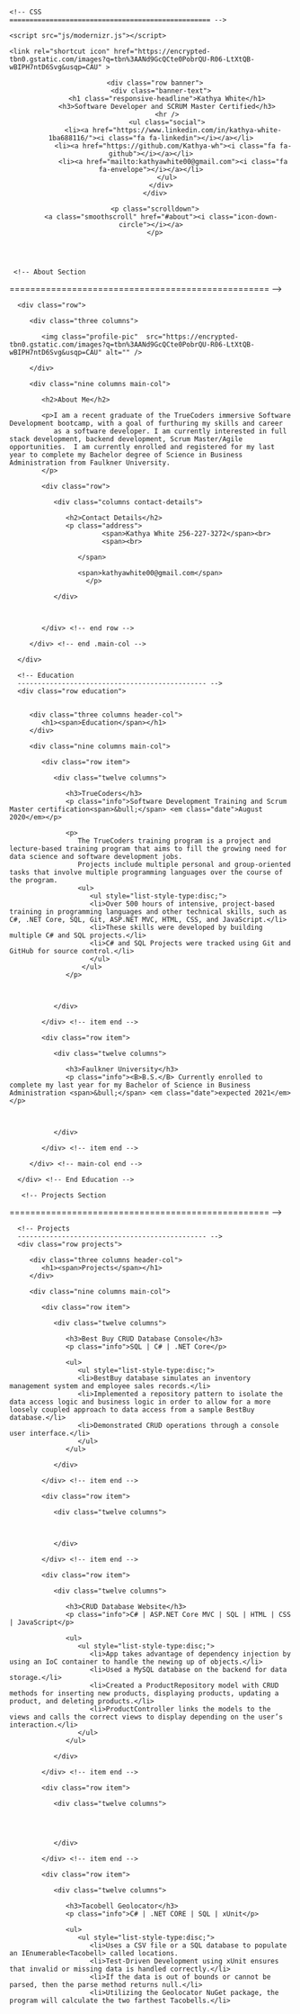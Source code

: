 
<head>

   <!--- Basic Page Needs
   ================================================== -->
   <meta charset="utf-8">
	<title>Kathya White</title>
	

   <!-- Mobile Specific Metas
   ================================================== -->
	
	<!-- CSS
    ================================================== -->
  
   <!-- Script
   ================================================== -->
	<script src="js/modernizr.js"></script>

  <!-- Favicons
	================================================== -->
	<link rel="shortcut icon" href="https://encrypted-tbn0.gstatic.com/images?q=tbn%3AANd9GcQCte0PobrQU-R06-LtXtQB-wBIPH7ntD6Svg&usqp=CAU" >

</head>

<body>

   <!-- Header
   ================================================== -->
   <header id="home">

    
      

      <div class="row banner">
         <div class="banner-text">
            <h1 class="responsive-headline">Kathya White</h1>
            <h3>Software Developer and SCRUM Master Certified</h3>
            <hr />
            <ul class="social">
               <li><a href="https://www.linkedin.com/in/kathya-white-1ba688116/"><i class="fa fa-linkedin"></i></a></li>
               <li><a href="https://github.com/Kathya-wh"><i class="fa fa-github"></i></a></li>
               <li><a href="mailto:kathyawhite00@gmail.com"><i class="fa fa-envelope"></i></a></li>
            </ul>
         </div>
      </div>

      <p class="scrolldown">
         <a class="smoothscroll" href="#about"><i class="icon-down-circle"></i></a>
      </p>

   </header> <!-- Header End -->


     <!-- About Section
   ================================================== -->
   <section id="about">

      <div class="row">

         <div class="three columns">

            <img class="profile-pic"  src="https://encrypted-tbn0.gstatic.com/images?q=tbn%3AANd9GcQCte0PobrQU-R06-LtXtQB-wBIPH7ntD6Svg&usqp=CAU" alt="" />

         </div>

         <div class="nine columns main-col">

            <h2>About Me</h2>

            <p>I am a recent graduate of the TrueCoders immersive Software Development bootcamp, with a goal of furthuring my skills and career
               as a software developer. I am currently interested in full stack development, backend development, Scrum Master/Agile opportunities.  I am currently enrolled and registered for my last year to complete my Bachelor degree of Science in Business Administration from Faulkner University.
            </p>

            <div class="row">

               <div class="columns contact-details">

                  <h2>Contact Details</h2>
                  <p class="address">
						   <span>Kathya White 256-227-3272</span><br>
						   <span><br>
						
                     </span>
			
                     <span>kathyawhite00@gmail.com</span>
					   </p>

               </div>

              

            </div> <!-- end row -->

         </div> <!-- end .main-col -->

      </div>

   </section> <!-- About Section End-->


   <!-- Resume Section
   ================================================== -->
   <section id="resume">

      <!-- Education
      ----------------------------------------------- -->
      <div class="row education">
         

         <div class="three columns header-col">
            <h1><span>Education</span></h1>
         </div>

         <div class="nine columns main-col">

            <div class="row item">

               <div class="twelve columns">

                  <h3>TrueCoders</h3>
                  <p class="info">Software Development Training and Scrum Master certification<span>&bull;</span> <em class="date">August 2020</em></p>

                  <p>
                     The TrueCoders training program is a project and lecture-based training program that aims to fill the growing need for data science and software development jobs. 
                     Projects include multiple personal and group-oriented tasks that involve multiple programming languages over the course of the program.
                     <ul>
                        <ul style="list-style-type:disc;">
                        <li>Over 500 hours of intensive, project-based training in programming languages and other technical skills, such as C#, .NET Core, SQL, Git, ASP.NET MVC, HTML, CSS, and JavaScript.</li>
                        <li>These skills were developed by building multiple C# and SQL projects.</li>
                        <li>C# and SQL Projects were tracked using Git and GitHub for source control.</li>
                        </ul>
                      </ul>
                  </p>

                  

               </div>

            </div> <!-- item end -->

            <div class="row item">

               <div class="twelve columns">

                  <h3>Faulkner University</h3>
                  <p class="info"><B>B.S.</B> Currently enrolled to complete my last year for my Bachelor of Science in Business Administration <span>&bull;</span> <em class="date">expected 2021</em></p>

                 

               </div>

            </div> <!-- item end -->

         </div> <!-- main-col end -->

      </div> <!-- End Education -->

       <!-- Projects Section
   ================================================== -->
   <section id="projects">
      <div class="row line"></div>

      <!-- Projects
      ----------------------------------------------- -->
      <div class="row projects">

         <div class="three columns header-col">
            <h1><span>Projects</span></h1>
         </div>

         <div class="nine columns main-col">

            <div class="row item">

               <div class="twelve columns">

                  <h3>Best Buy CRUD Database Console</h3>
                  <p class="info">SQL | C# | .NET Core</p>

                  <ul>
                     <ul style="list-style-type:disc;">
                     <li>BestBuy database simulates an inventory management system and employee sales records.</li>
                     <li>Implemented a repository pattern to isolate the data access logic and business logic in order to allow for a more loosely coupled approach to data access from a sample BestBuy database.</li>
                     <li>Demonstrated CRUD operations through a console user interface.</li> 
                     </ul>
                  </ul>

               </div>

            </div> <!-- item end -->

            <div class="row item">

               <div class="twelve columns">

                 

               </div>

            </div> <!-- item end -->

            <div class="row item">

               <div class="twelve columns">

                  <h3>CRUD Database Website</h3>
                  <p class="info">C#​ ​|​ ​ASP​.​NET​ ​Core​ ​MVC​ ​|​ ​SQL​ ​|​ ​HTML​ ​|​ ​CSS​ ​|​ ​JavaScript</p>

                  <ul>
                     <ul style="list-style-type:disc;">
                        <li>App takes advantage of dependency injection by using an IoC container to handle the newing up of objects.</li>
                        <li>Used a MySQL database on the backend for data storage.</li>
                        <li>Created a ProductRepository model with CRUD methods for inserting new products, displaying products, updating a product, and deleting products.</li>
                        <li>ProductController links the models to the views and calls the correct views to display depending on the user’s interaction.</li>
                     </ul>
                  </ul>

               </div>

            </div> <!-- item end -->

            <div class="row item">

               <div class="twelve columns">
                  
                 
                  

               </div>

            </div> <!-- item end -->

            <div class="row item">

               <div class="twelve columns">

                  <h3>Tacobell Geolocator</h3>
                  <p class="info">C# | .NET CORE | SQL | xUnit</p>

                  <ul>
                     <ul style="list-style-type:disc;">
                        <li>Uses a CSV file or a SQL database to populate an IEnumerable<Tacobell> called locations.
                        <li>Test-Driven Development using xUnit ensures that invalid or missing data is handled correctly.</li>
                        <li>If the data is out of bounds or cannot be parsed, then the parse method returns null.</li>
                        <li>Utilizing the Geolocator NuGet package, the program will calculate the two farthest Tacobells.</li>
                    


   <!-- footer
   ================================================== -->
   <footer>

    
           
   </footer> <!-- Footer End-->

   <!-- Java Script
   ================================================== -->
   <script src="http://ajax.googleapis.com/ajax/libs/jquery/1.10.2/jquery.min.js"></script>
   <script>window.jQuery || document.write('<script src="js/jquery-1.10.2.min.js"><\/script>')</script>
   <script type="text/javascript" src="js/jquery-migrate-1.2.1.min.js"></script>

   <script src="js/jquery.flexslider.js"></script>
   <script src="js/waypoints.js"></script>
   <script src="js/jquery.fittext.js"></script>
   <script src="js/magnific-popup.js"></script>
   <script src="js/init.js"></script>


